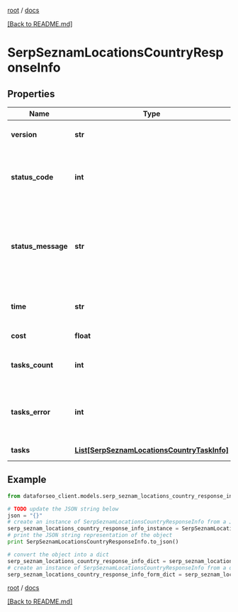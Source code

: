 [root](./../ "root") / [docs](./ "docs")

[[Back to README.md]](./../README.md "[Back to README.md]")

# SerpSeznamLocationsCountryResponseInfo

## Properties

Name | Type | Description | Notes
------------ | ------------- | ------------- | -------------
**version** | **str** | the current version of the API | [optional]
**status_code** | **int** | general status code you can find the full list of the response codes here | [optional]
**status_message** | **str** | general informational message you can find the full list of general informational messages here | [optional]
**time** | **str** | total execution time, seconds | [optional]
**cost** | **float** | total tasks cost, USD | [optional]
**tasks_count** | **int** | the number of tasks in the tasks array | [optional]
**tasks_error** | **int** | the number of tasks in the tasks array returned with an error | [optional]
**tasks** | [**List[SerpSeznamLocationsCountryTaskInfo]**](SerpSeznamLocationsCountryTaskInfo.md) | array of tasks | [optional]

## Example

```python
from dataforseo_client.models.serp_seznam_locations_country_response_info import SerpSeznamLocationsCountryResponseInfo

# TODO update the JSON string below
json = "{}"
# create an instance of SerpSeznamLocationsCountryResponseInfo from a JSON string
serp_seznam_locations_country_response_info_instance = SerpSeznamLocationsCountryResponseInfo.from_json(json)
# print the JSON string representation of the object
print SerpSeznamLocationsCountryResponseInfo.to_json()

# convert the object into a dict
serp_seznam_locations_country_response_info_dict = serp_seznam_locations_country_response_info_instance.to_dict()
# create an instance of SerpSeznamLocationsCountryResponseInfo from a dict
serp_seznam_locations_country_response_info_form_dict = serp_seznam_locations_country_response_info.from_dict(serp_seznam_locations_country_response_info_dict)
```

  

[root](./../ "root") / [docs](./ "docs")

[[Back to README.md]](./../README.md "[Back to README.md]")